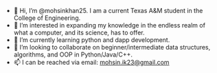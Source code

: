 - 👋 Hi, I’m @mohsinkhan25. I am a current Texas A&M student in the College of Engineering.
- 👀 I’m interested in expanding my knowledge in the endless realm of what a computer, and its science, has to offer.
- 🌱 I’m currently learning python and dapp development.
- 💞️ I’m looking to collaborate on beginner/intermediate data structures, algorithms, and OOP in Python/Java/C++.
- 📫 I can be reached via email: mohsin.ik23@gmail.com

<!---
mohsinkhan25/mohsinkhan25 is a ✨ special ✨ repository because its `README.md` (this file) appears on your GitHub profile.
You can click the Preview link to take a look at your changes.
--->
